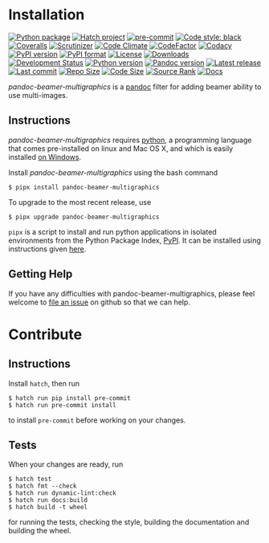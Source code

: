 Installation
============

[![Python package](https://github.com/chdemko/pandoc-beamer-multigraphics/workflows/Python%20package/badge.svg?branch=develop)](https://github.com/chdemko/pandoc-beamer-multigraphics/actions/workflows/python-package.yml)
[![Hatch project](https://img.shields.io/badge/%F0%9F%A5%9A-Hatch-4051b5.svg)](https://github.com/pypa/hatch)
[![pre-commit](https://img.shields.io/badge/pre--commit-enabled-brightgreen?logo=pre-commit)](https://github.com/pre-commit/pre-commit)
[![Code style: black](https://img.shields.io/badge/code%20style-black-000000.svg)](https://pypi.org/project/black/)
[![Coveralls](https://img.shields.io/coveralls/github/chdemko/pandoc-beamer-multigraphics/develop.svg?logo=Codecov&logoColor=white)](https://coveralls.io/github/chdemko/pandoc-beamer-multigraphics?branch=develop)
[![Scrutinizer](https://img.shields.io/scrutinizer/g/chdemko/pandoc-beamer-multigraphics.svg?logo=scrutinizer)](https://scrutinizer-ci.com/g/chdemko/pandoc-beamer-multigraphics/)
[![Code Climate](https://codeclimate.com/github/chdemko/pandoc-beamer-multigraphics/badges/gpa.svg)](https://codeclimate.com/github/chdemko/pandoc-beamer-multigraphics/)
[![CodeFactor](https://img.shields.io/codefactor/grade/github/chdemko/pandoc-beamer-multigraphics/develop.svg?logo=codefactor)](https://www.codefactor.io/repository/github/chdemko/pandoc-beamer-multigraphics)
[![Codacy](https://img.shields.io/codacy/grade/1f76fd0c0e784f6ea1d96e40d7927f55.svg?logo=codacy)](https://app.codacy.com/gh/chdemko/pandoc-beamer-multigraphics/dashboard)
[![PyPI version](https://img.shields.io/pypi/v/pandoc-beamer-multigraphics.svg?logo=pypi&logoColor=white)](https://pypi.org/project/pandoc-beamer-multigraphics/)
[![PyPI format](https://img.shields.io/pypi/format/pandoc-beamer-multigraphics.svg?logo=pypi&logoColor=white)](https://pypi.org/project/pandoc-beamer-multigraphics/)
[![License](https://img.shields.io/pypi/l/pandoc-beamer-multigraphics.svg?logo=pypi&logoColor=white)](https://raw.githubusercontent.com/chdemko/pandoc-beamer-multigraphics/develop/LICENSE)
[![Downloads](https://img.shields.io/pypi/dm/pandoc-numbering?logo=pypi&logoColor=white)](https://pepy.tech/project/pandoc-beamer-multigraphics)
[![Development Status](https://img.shields.io/pypi/status/pandoc-beamer-multigraphics.svg?pypi&logoColor=white)](https://pypi.org/project/pandoc-beamer-multigraphics/)
[![Python version](https://img.shields.io/pypi/pyversions/pandoc-beamer-multigraphics.svg?logo=Python&logoColor=white)](https://pypi.org/project/pandoc-beamer-multigraphics/)
[![Pandoc version](https://img.shields.io/badge/pandoc-2.11%20|%202.12%20|%202.13%20|%202.14%20|%202.15%20|%202.16%20|%202.17%20|%202.18%20|%202.19%20|%203.0%20|%203.1%20|%203.2%20|%203.3%20|%203.4-blue.svg?logo=markdown)](https://pandoc.org/)
[![Latest release](https://img.shields.io/github/release-date/chdemko/pandoc-beamer-multigraphics.svg?logo=github)](https://github.com/chdemko/pandoc-beamer-multigraphics/releases)
[![Last commit](https://img.shields.io/github/last-commit/chdemko/pandoc-beamer-multigraphics/develop?logo=github)](https://github.com/chdemko/pandoc-beamer-multigraphics/commit/develop/)
[![Repo Size](https://img.shields.io/github/repo-size/chdemko/pandoc-beamer-multigraphics.svg?logo=github)](http://pandoc-beamer-multigraphics.readthedocs.io/en/latest/)
[![Code Size](https://img.shields.io/github/languages/code-size/chdemko/pandoc-beamer-multigraphics.svg?logo=github)](http://pandoc-beamer-multigraphics.readthedocs.io/en/latest/)
[![Source Rank](https://img.shields.io/librariesio/sourcerank/pypi/pandoc-beamer-multigraphics.svg?logo=libraries.io&logoColor=white)](https://libraries.io/pypi/pandoc-beamer-multigraphics)
[![Docs](https://img.shields.io/readthedocs/pandoc-beamer-multigraphics.svg?logo=read-the-docs&logoColor=white)](http://pandoc-beamer-multigraphics.readthedocs.io/en/latest/)

*pandoc-beamer-multigraphics* is a [pandoc] filter for adding beamer ability
to use multi-images.

[pandoc]: http://pandoc.org/

Instructions
------------

*pandoc-beamer-multigraphics* requires [python], a programming language that
comes pre-installed on linux and Mac OS X, and which is easily installed
[on Windows].

Install *pandoc-beamer-multigraphics* using the bash command

~~~shell-session
$ pipx install pandoc-beamer-multigraphics
~~~

To upgrade to the most recent release, use

~~~shell-session
$ pipx upgrade pandoc-beamer-multigraphics
~~~

`pipx` is a script to install and run python applications in isolated environments from the Python Package Index, [PyPI]. It can be installed using instructions given [here](https://pipx.pypa.io/stable/).

[python]: https://www.python.org
[on Windows]: https://www.python.org/downloads/windows
[PyPI]: https://pypi.org


Getting Help
------------

If you have any difficulties with pandoc-beamer-multigraphics, please feel
welcome to [file an issue] on github so that we can help.

[file an issue]: https://github.com/chdemko/pandoc-beamer-multigraphics/issues

Contribute
==========

Instructions
------------

Install `hatch`, then run

~~~shell-session
$ hatch run pip install pre-commit
$ hatch run pre-commit install
~~~

to install `pre-commit` before working on your changes.

Tests
-----

When your changes are ready, run

~~~shell-session
$ hatch test
$ hatch fmt --check
$ hatch run dynamic-lint:check
$ hatch run docs:build
$ hatch build -t wheel
~~~

for running the tests, checking the style, building the documentation
and building the wheel.

